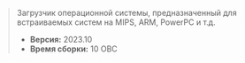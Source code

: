 > Загрузчик операционной системы, предназначенный для встраиваемых систем на MIPS, ARM, PowerPC и т.д.
> - **Версия:** 2023.10
> - **Время сборки:** 10 ОВС
